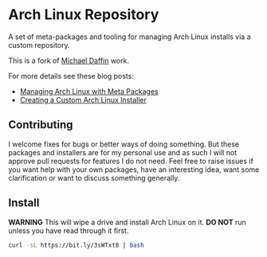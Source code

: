 # Arch Linux Repository

A set of meta-packages and tooling for managing Arch Linux installs via a custom
repository.

This is a fork of [Michael Daffin](https://gitlab.com/mdaffin/arch-pkgs) work.

For more details see these blog posts:

- [Managing Arch Linux with Meta Packages]
- [Creating a Custom Arch Linux Installer]

[managing arch linux with meta packages]: https://disconnected.systems/blog/archlinux-meta-packages
[creating a custom arch linux installer]: https://disconnected.systems/blog/archlinux-installer

## Contributing

I welcome fixes for bugs or better ways of doing something. But these packages
and installers are for my personal use and as such I will not approve pull
requests for features I do not need. Feel free to raise issues if you want help
with your own packages, have an interesting idea, want some clarification or
want to discuss something generally.

## Install

**WARNING** This will wipe a drive and install Arch Linux on it. **DO NOT** run
unless you have read through it first.

```bash
curl -sL https://bit.ly/3sWTxt8 | bash
```
